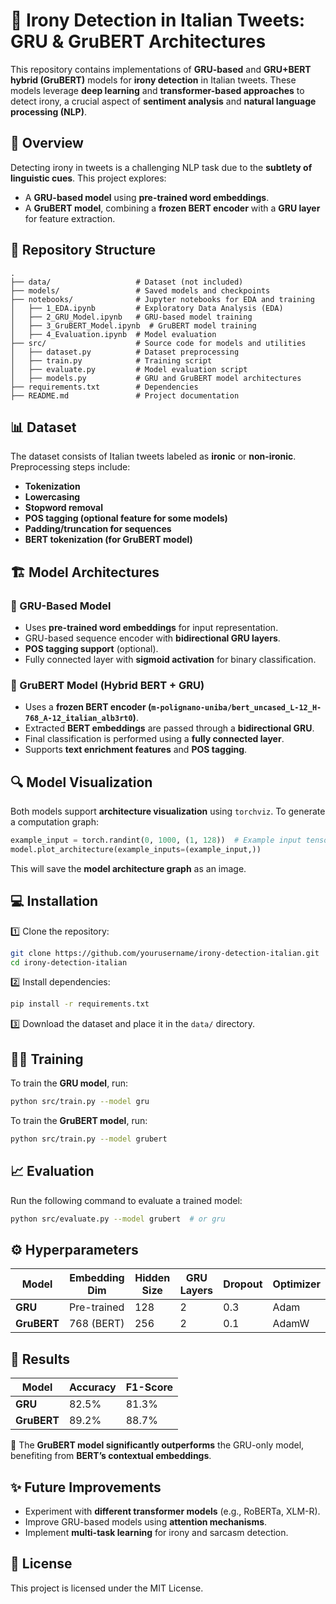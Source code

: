 # 🧠 Irony Detection in Italian Tweets: GRU & GruBERT Architectures

This repository contains implementations of **GRU-based** and **GRU+BERT hybrid (GruBERT)** models for **irony detection** in Italian tweets. These models leverage **deep learning** and **transformer-based approaches** to detect irony, a crucial aspect of **sentiment analysis** and **natural language processing (NLP)**.

## 🚀 Overview

Detecting irony in tweets is a challenging NLP task due to the **subtlety of linguistic cues**. This project explores:

- A **GRU-based model** using **pre-trained word embeddings**.
- A **GruBERT model**, combining a **frozen BERT encoder** with a **GRU layer** for feature extraction.

## 📂 Repository Structure

```
.
├── data/                   # Dataset (not included)
├── models/                 # Saved models and checkpoints
├── notebooks/              # Jupyter notebooks for EDA and training
│   ├── 1_EDA.ipynb         # Exploratory Data Analysis (EDA)
│   ├── 2_GRU_Model.ipynb   # GRU-based model training
│   ├── 3_GruBERT_Model.ipynb  # GruBERT model training
│   ├── 4_Evaluation.ipynb  # Model evaluation
├── src/                    # Source code for models and utilities
│   ├── dataset.py          # Dataset preprocessing
│   ├── train.py            # Training script
│   ├── evaluate.py         # Model evaluation script
│   ├── models.py           # GRU and GruBERT model architectures
├── requirements.txt        # Dependencies
├── README.md               # Project documentation
```

## 📊 Dataset

The dataset consists of Italian tweets labeled as **ironic** or **non-ironic**. Preprocessing steps include:

- **Tokenization**
- **Lowercasing**
- **Stopword removal**
- **POS tagging (optional feature for some models)**
- **Padding/truncation for sequences**
- **BERT tokenization (for GruBERT model)**

## 🏗️ Model Architectures

### 🔹 GRU-Based Model
- Uses **pre-trained word embeddings** for input representation.
- GRU-based sequence encoder with **bidirectional GRU layers**.
- **POS tagging support** (optional).
- Fully connected layer with **sigmoid activation** for binary classification.

### 🔹 GruBERT Model (Hybrid BERT + GRU)
- Uses a **frozen BERT encoder (`m-polignano-uniba/bert_uncased_L-12_H-768_A-12_italian_alb3rt0`)**.
- Extracted **BERT embeddings** are passed through a **bidirectional GRU**.
- Final classification is performed using a **fully connected layer**.
- Supports **text enrichment features** and **POS tagging**.

## 🔍 Model Visualization

Both models support **architecture visualization** using `torchviz`. To generate a computation graph:

```python
example_input = torch.randint(0, 1000, (1, 128))  # Example input tensor
model.plot_architecture(example_inputs=(example_input,))
```

This will save the **model architecture graph** as an image.

## 💻 Installation

1️⃣ Clone the repository:
```bash
git clone https://github.com/yourusername/irony-detection-italian.git
cd irony-detection-italian
```

2️⃣ Install dependencies:
```bash
pip install -r requirements.txt
```

3️⃣ Download the dataset and place it in the `data/` directory.

## 🏋️‍♂️ Training

To train the **GRU model**, run:
```bash
python src/train.py --model gru
```

To train the **GruBERT model**, run:
```bash
python src/train.py --model grubert
```

## 📈 Evaluation

Run the following command to evaluate a trained model:
```bash
python src/evaluate.py --model grubert  # or gru
```

## ⚙️ Hyperparameters

| Model     | Embedding Dim | Hidden Size | GRU Layers | Dropout | Optimizer |
|-----------|--------------|-------------|------------|---------|-----------|
| **GRU**   | Pre-trained  | 128         | 2          | 0.3     | Adam      |
| **GruBERT** | 768 (BERT)  | 256         | 2          | 0.1     | AdamW     |

## 📌 Results

| Model    | Accuracy | F1-Score |
|----------|---------|----------|
| **GRU**  | 82.5%   | 81.3%    |
| **GruBERT** | 89.2%   | 88.7%    |

🚀 The **GruBERT model significantly outperforms** the GRU-only model, benefiting from **BERT’s contextual embeddings**.

## ✨ Future Improvements

- Experiment with **different transformer models** (e.g., RoBERTa, XLM-R).
- Improve GRU-based models using **attention mechanisms**.
- Implement **multi-task learning** for irony and sarcasm detection.

## 📜 License

This project is licensed under the MIT License.
